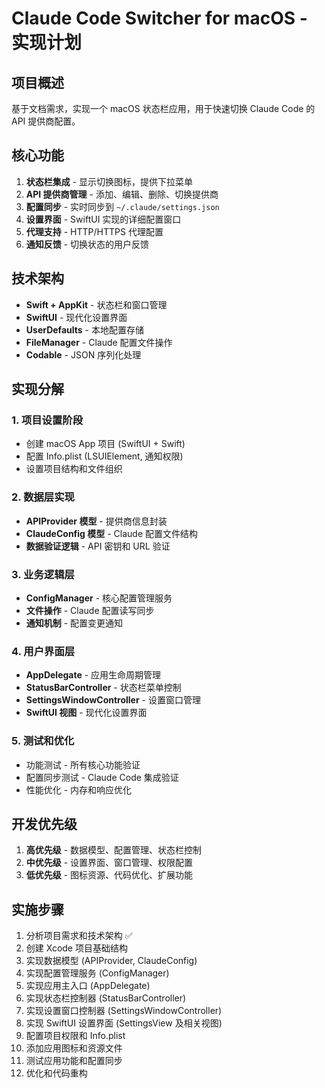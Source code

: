 # Claude Code Switcher for macOS - 实现计划

## 项目概述
基于文档需求，实现一个 macOS 状态栏应用，用于快速切换 Claude Code 的 API 提供商配置。

## 核心功能
1. **状态栏集成** - 显示切换图标，提供下拉菜单
2. **API 提供商管理** - 添加、编辑、删除、切换提供商
3. **配置同步** - 实时同步到 `~/.claude/settings.json`
4. **设置界面** - SwiftUI 实现的详细配置窗口
5. **代理支持** - HTTP/HTTPS 代理配置
6. **通知反馈** - 切换状态的用户反馈

## 技术架构
- **Swift + AppKit** - 状态栏和窗口管理
- **SwiftUI** - 现代化设置界面
- **UserDefaults** - 本地配置存储
- **FileManager** - Claude 配置文件操作
- **Codable** - JSON 序列化处理

## 实现分解

### 1. 项目设置阶段
- 创建 macOS App 项目 (SwiftUI + Swift)
- 配置 Info.plist (LSUIElement, 通知权限)
- 设置项目结构和文件组织

### 2. 数据层实现
- **APIProvider 模型** - 提供商信息封装
- **ClaudeConfig 模型** - Claude 配置文件结构
- **数据验证逻辑** - API 密钥和 URL 验证

### 3. 业务逻辑层
- **ConfigManager** - 核心配置管理服务
- **文件操作** - Claude 配置读写同步
- **通知机制** - 配置变更通知

### 4. 用户界面层
- **AppDelegate** - 应用生命周期管理
- **StatusBarController** - 状态栏菜单控制
- **SettingsWindowController** - 设置窗口管理
- **SwiftUI 视图** - 现代化设置界面

### 5. 测试和优化
- 功能测试 - 所有核心功能验证
- 配置同步测试 - Claude Code 集成验证
- 性能优化 - 内存和响应优化

## 开发优先级
1. **高优先级** - 数据模型、配置管理、状态栏控制
2. **中优先级** - 设置界面、窗口管理、权限配置
3. **低优先级** - 图标资源、代码优化、扩展功能

## 实施步骤
1. 分析项目需求和技术架构 ✅
2. 创建 Xcode 项目基础结构
3. 实现数据模型 (APIProvider, ClaudeConfig)
4. 实现配置管理服务 (ConfigManager)
5. 实现应用主入口 (AppDelegate)
6. 实现状态栏控制器 (StatusBarController)
7. 实现设置窗口控制器 (SettingsWindowController)
8. 实现 SwiftUI 设置界面 (SettingsView 及相关视图)
9. 配置项目权限和 Info.plist
10. 添加应用图标和资源文件
11. 测试应用功能和配置同步
12. 优化和代码重构